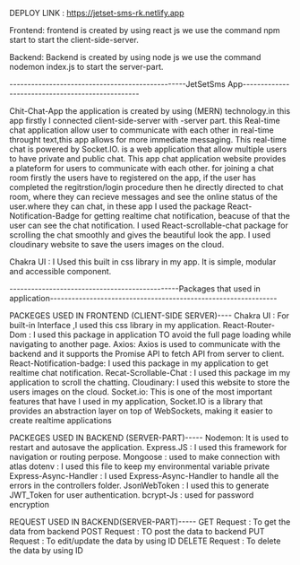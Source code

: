 DEPLOY LINK : https://jetset-sms-rk.netlify.app

Frontend: frontend is created by using react js
we use the command npm start to start the client-side-server.

Backend: Backend is created by using node js
we use the command nodemon index.js to start the server-part.

-------------------------------------------------JetSetSms App-------------------------------------------------

Chit-Chat-App the application is created by using (MERN) technology.in this app firstly I connected client-side-server with -server part.
this Real-time chat application allow user to communicate with each other in real-time throught text,this app allows for more immediate messaging.
This real-time chat is powered by Socket.IO. is a web application that allow multiple users to have private and public chat.
This app chat application website provides a plateform for users to communicate with each other. for joining a chat room firstly the users have to registered on the app, if the user has completed the regitrstion/login procedure then he directly directed to chat room, where they can recieve messages and see the online status of the user.where they can chat, in these app I used the package React-Notification-Badge for getting realtime
chat notification, beacuse of that the user can see the chat notification.
I used React-scrollable-chat package for scrolling the chat smoothly and gives the beautiful look the app. I used cloudinary website to save the users images on the cloud.

Chakra UI : I Used this built in css library in my app. It is simple, modular and accessible component.

-----------------------------------------------Packages that used in application---------------------------------------------------------------

PACKEGES USED IN FRONTEND (CLIENT-SIDE SERVER)----
Chakra UI : For built-in Interface ,I used this css library in my application.
React-Router-Dom : I used this package in application TO avoid the full page loading while navigating to another page.
Axios: Axios is used to communicate with the backend and it supports the Promise API to fetch API from server to client.
React-Notification-badge: I used this package in my application to get realtime chat notification.
Recat-Scrollable-Chat : I used this package im my application to scroll the chatting.
Cloudinary: I used this website to store the users images on the cloud.
Socket.io: This is one of the most important features that have I used in my application, Socket.IO is a library that provides an abstraction layer on top of WebSockets, making it easier to create realtime applications

PACKEGES USED IN BACKEND (SERVER-PART)-----
Nodemon: It is used to restart and autosave the application.
Express.JS : I used this framework for navigation or routing perpose.
Mongoose : used to make connection with atlas
dotenv : I used this file to keep my environmental variable private
Express-Async-Handler : I used Express-Async-Handler to handle all the errors in the controllers folder.
JsonWebToken : I used this to generate JWT_Token for user authentication.
bcrypt-Js : used for password encryption

REQUEST USED IN BACKEND(SERVER-PART)-----
GET Request : To get the data from backend
POST Request : TO post the data to backend
PUT Request : To edit/update the data by using ID
DELETE Request : To delete the data by using ID
